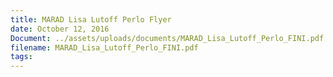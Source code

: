 ```yaml
---
title: MARAD Lisa Lutoff Perlo Flyer
date: October 12, 2016
Document: ../assets/uploads/documents/MARAD_Lisa_Lutoff_Perlo_FINI.pdf
filename: MARAD_Lisa_Lutoff_Perlo_FINI.pdf
tags:
---
```

